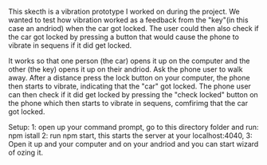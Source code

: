 This skecth is a vibration prototype I worked on during the project. We wanted to test
how vibration worked as a feedback from the "key"(in this case an andriod) when the car got locked. The user could then also check if the car got locked by pressing a button that would cause the phone to vibrate in sequens if it did get locked. 

It works so that one person (the car) opens it up on the computer and the other (the key) opens it up on their andriod. Ask the phone user to walk away. After a distance press the lock button on your computer, the phone then starts to vibrate, indicating that the "car" got locked. The phone user can then check if it did get locked by pressing the "check locked" button on the phone which then starts to vibrate in sequens, comfirimg that the car got locked.

Setup:
1: open up your command prompt, go to this directory folder and run: npm istall
2: run npm start, this starts the server at your localhost:4040,
3: Open it up and your computer and on your andriod and you can start wizard of ozing it.


